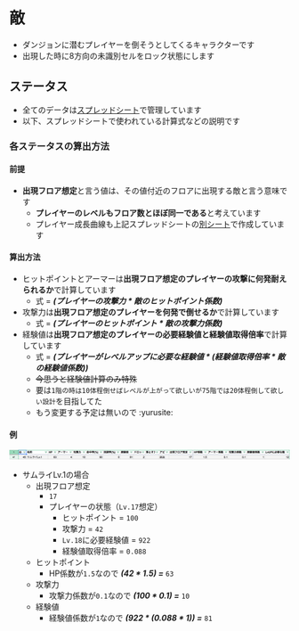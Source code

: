 # 敵
- ダンジョンに潜むプレイヤーを倒そうとしてくるキャラクターです
- 出現した時に8方向の未識別セルをロック状態にします

## ステータス
- 全てのデータは[スプレッドシート](https://docs.google.com/spreadsheets/d/15rXLu7xYhgzawgrjlfpExmsEUf8ZRnx_B_J2VGMdSSY/edit#gid=42248239)で管理しています
- 以下、スプレッドシートで使われている計算式などの説明です

### 各ステータスの算出方法

#### 前提
- **出現フロア想定**と言う値は、その値付近のフロアに出現する敵と言う意味です
    - **プレイヤーのレベルもフロア数とほぼ同一である**と考えています
    - プレイヤー成長曲線も上記スプレッドシートの[別シート](https://docs.google.com/spreadsheets/d/15rXLu7xYhgzawgrjlfpExmsEUf8ZRnx_B_J2VGMdSSY/edit#gid=0)で作成しています

#### 算出方法
- ヒットポイントとアーマーは**出現フロア想定のプレイヤーの攻撃に何発耐えられるか**で計算しています
    - 式 = ***(プレイヤーの攻撃力 * 敵のヒットポイント係数)***
- 攻撃力は**出現フロア想定のプレイヤーを何発で倒せるか**で計算しています
    - 式 = ***(プレイヤーのヒットポイント * 敵の攻撃力係数)***
- 経験値は**出現フロア想定のプレイヤーの必要経験値と経験値取得倍率**で計算しています
    - 式 = ***(プレイヤーがレベルアップに必要な経験値 * (経験値取得倍率 * 敵の経験値係数))***
    - ~~今思うと経験値計算のみ特殊~~
    - 要は`1階の時は10体程倒せばレベルが上がって欲しいが75階では20体程倒して欲しい設計`を目指してた
    - もう変更する予定は無いので :yurusite:

#### 例
![サムライLv.1の場合](img/EnemyStatus.png)
- サムライLv.1の場合
    - 出現フロア想定
        - `17`
        - プレイヤーの状態（`Lv.17`想定）
            - ヒットポイント = `100`
            - 攻撃力 = `42`
            - `Lv.18`に必要経験値 = `922`
            - 経験値取得倍率 = `0.088`
    - ヒットポイント
        - HP係数が`1.5`なので ***(42 * 1.5) =*** `63`
    - 攻撃力
        - 攻撃力係数が`0.1`なので ***(100 * 0.1) =*** `10`
    - 経験値
        - 経験値係数が`1`なので ***(922 * (0.088 * 1)) =*** `81`
